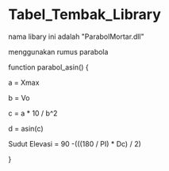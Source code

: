 # Tabel_Tembak_Library

nama libary ini adalah "ParabolMortar.dll"

menggunakan rumus parabola

function parabol_asin() {

  a = Xmax

  b = Vo

  c = a * 10 / b^2

  d = asin(c)

  Sudut Elevasi = 90 -(((180 / PI) * Dc) / 2)

}
